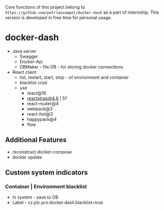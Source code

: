 Core functions of this project belong to `https://github.com/petrleocompel/docker-dash` as a part of internship.
This version is developed in free time for personal usage.

# docker-dash

 - Java server
    - Swagger
    - Docker-Api
    - DBMaker - file DB - for storing docker connections  
 - React client
    - list, restart, start, stop - of environment and container
    - blacklist crud
    - use
        - react@16
        - reactstrap@4.8 | 5?
        - react-router@4
        - webpack@3
        - react-hot@3
        - happypack@4
        - flow

## Additional Features
 
 - reconstruct docker-compose
 - docker update
 
 
## Custom system indicators

### Container | Environment blacklist

 - In system - save to DB
 - Label - cz.plc.prx.docker.dash.blacklist=true

